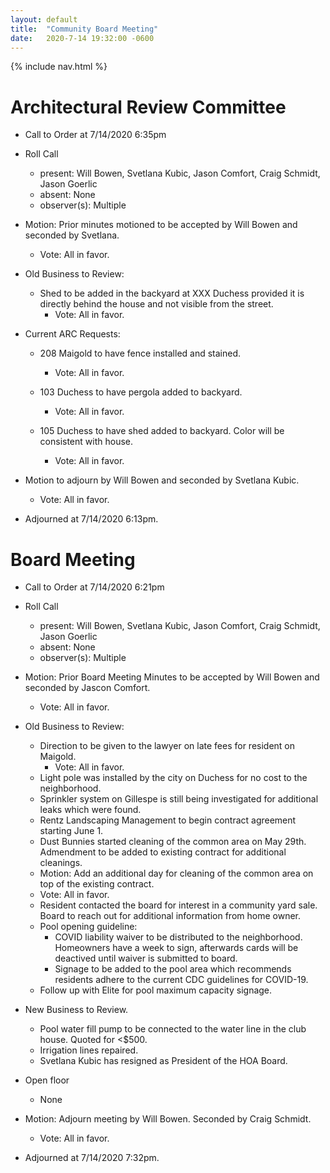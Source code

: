 ```yaml
---
layout: default
title:  "Community Board Meeting"
date:   2020-7-14 19:32:00 -0600
---
```


{% include nav.html %}

# Architectural Review Committee

- Call to Order at 7/14/2020 6:35pm
- Roll Call
    - present: Will Bowen, Svetlana Kubic, Jason Comfort, Craig Schmidt, Jason Goerlic
    - absent: None
    - observer(s): Multiple
- Motion: Prior minutes motioned to be accepted by Will Bowen and seconded by Svetlana.
  - Vote: All in favor.

- Old Business to Review:
  - Shed to be added in the backyard at XXX Duchess provided it is directly behind the house and not visible from the street.
    - Vote: All in favor.

- Current ARC Requests:
  - 208 Maigold to have fence installed and stained.
    - Vote: All in favor.

  - 103 Duchess to have pergola added to backyard.
    - Vote: All in favor.

  - 105 Duchess to have shed added to backyard. Color will be consistent with house.
    - Vote: All in favor.

  
- Motion to adjourn by Will Bowen and seconded by Svetlana Kubic.
  - Vote: All in favor.
- Adjourned at 7/14/2020 6:13pm.

# Board Meeting

- Call to Order at 7/14/2020 6:21pm
- Roll Call
    - present: Will Bowen, Svetlana Kubic, Jason Comfort, Craig Schmidt, Jason Goerlic
    - absent: None
    - observer(s): Multiple

- Motion: Prior Board Meeting Minutes to be accepted by Will Bowen and seconded by Jascon Comfort.
  - Vote: All in favor.

- Old Business to Review:
  - Direction to be given to the lawyer on late fees for resident on Maigold.
    - Vote: All in favor.
  - Light pole was installed by the city on Duchess for no cost to the neighborhood.
  - Sprinkler system on Gillespe is still being investigated for additional leaks which were found.
  - Rentz Landscaping Management to begin contract agreement starting June 1.
  - Dust Bunnies started cleaning of the common area on May 29th. Admendment to be added to existing contract for additional cleanings.
   - Motion: Add an additional day for cleaning of the common area on top of the existing contract.
    - Vote: All in favor.
  - Resident contacted the board for interest in a community yard sale. Board to reach out for additional information from home owner.
  - Pool opening guideline:
    - COVID liability waiver to be distributed to the neighborhood. Homeowners have a week to sign, afterwards cards will be deactived
until waiver is submitted to board.
    - Signage to be added to the pool area which recommends residents adhere to the current CDC guidelines for COVID-19.
  - Follow up with Elite for pool maximum capacity signage.

- New Business to Review.
   - Pool water fill pump to be connected to the water line in the club house. Quoted for <$500.
   - Irrigation lines repaired.
   - Svetlana Kubic has resigned as President of the HOA Board.

- Open floor
  - None

- Motion: Adjourn meeting by Will Bowen. Seconded by Craig Schmidt. 
  - Vote: All in favor.
- Adjourned at 7/14/2020 7:32pm.
